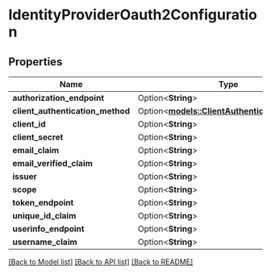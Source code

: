 # IdentityProviderOauth2Configuration

## Properties

Name | Type | Description | Notes
------------ | ------------- | ------------- | -------------
**authorization_endpoint** | Option<**String**> |  | [optional]
**client_authentication_method** | Option<[**models::ClientAuthenticationMethod**](ClientAuthenticationMethod.md)> |  | [optional]
**client_id** | Option<**String**> |  | [optional]
**client_secret** | Option<**String**> |  | [optional]
**email_claim** | Option<**String**> |  | [optional]
**email_verified_claim** | Option<**String**> |  | [optional]
**issuer** | Option<**String**> |  | [optional]
**scope** | Option<**String**> |  | [optional]
**token_endpoint** | Option<**String**> |  | [optional]
**unique_id_claim** | Option<**String**> |  | [optional]
**userinfo_endpoint** | Option<**String**> |  | [optional]
**username_claim** | Option<**String**> |  | [optional]

[[Back to Model list]](../README.md#documentation-for-models) [[Back to API list]](../README.md#documentation-for-api-endpoints) [[Back to README]](../README.md)


